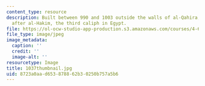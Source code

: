 ```yaml
---
content_type: resource
description: Built between 990 and 1003 outside the walls of al-Qahira, and named
  after al-Hakim, the third caliph in Egypt.
file: https://ol-ocw-studio-app-production.s3.amazonaws.com/courses/4-614-religious-architecture-and-islamic-cultures-fall-2002/8723a0aad653878862b30250b757a5b6_1037thumbnail.jpg
file_type: image/jpeg
image_metadata:
  caption: ''
  credit: ''
  image-alt: ''
resourcetype: Image
title: 1037thumbnail.jpg
uid: 8723a0aa-d653-8788-62b3-0250b757a5b6
---
```

